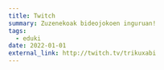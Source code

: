 ```yaml
---
title: Twitch
summary: Zuzenekoak bideojokoen inguruan!
tags:
  - eduki
date: 2022-01-01
external_link: http://twitch.tv/trikuxabi
---
```

